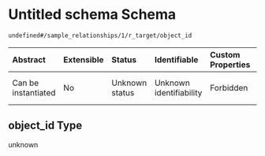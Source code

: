 # Untitled schema Schema

```txt
undefined#/sample_relationships/1/r_target/object_id
```



| Abstract            | Extensible | Status         | Identifiable            | Custom Properties | Additional Properties | Access Restrictions | Defined In                                                                                            |
| :------------------ | :--------- | :------------- | :---------------------- | :---------------- | :-------------------- | :------------------ | :---------------------------------------------------------------------------------------------------- |
| Can be instantiated | No         | Unknown status | Unknown identifiability | Forbidden         | Allowed               | none                | [sample-valid-1.json\*](../../../schemas/validation_tests/sample-valid-1.json "open original schema") |

## object\_id Type

unknown
